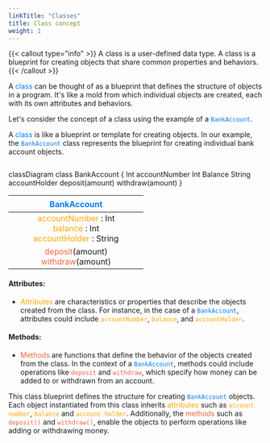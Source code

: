 ```yaml
---
linkTitle: "Classes"
title: Class concept
weight: 1
---
```


{{< callout type="info" >}}
A class is a user-defined data type. A class is a blueprint for creating objects that share common properties and behaviors.
{{< /callout >}}

A <font color="#007bff">class</font> can be thought of as a blueprint that defines the structure of objects in a program. It's like a mold from which individual objects are created, each with its own attributes and behaviors.

Let's consider the concept of a class using the example of a <font color="#007bff">`BankAccount`</font>.

A <font color="#007bff">class</font> is like a blueprint or template for creating objects. In our example, the <font color="#007bff">`BankAccount`</font> class represents the blueprint for creating individual bank account objects.


``` mermaid
```
<div style="display: flex; justify-content: center;">
    <div class="mermaid">
    classDiagram
    class BankAccount {
    Int    accountNumber
    Int    Balance 
    String accountHolder
    deposit(amount)
    withdraw(amount)
    } 
    </div>
</div>

|ㅤㅤㅤㅤㅤ<font color="#007bff">BankAccount</font>ㅤㅤㅤㅤㅤ|
|:--:|
| <font color="#FFA600">accountNumber </font>: Int <br/> <font color="#FFA600">balance </font>: Int<br/> <font color="#FFA600">accountHolder </font> : String |
| <font color="#F2613F">deposit</font>(amount) <br/> <font color="#F2613F">withdraw</font>(amount) |


#### Attributes:
  - <font color="#FFA600">Attributes</font> are characteristics or properties that describe the objects created from the class. For instance, in the case of a <font color="#007bff">`BankAccount`</font>, attributes could include <font color="#FFA600">`accountNumber`</font>, <font color="#FFA600">`balance`</font>, and <font color="#FFA600">`accountHolder`</font>.

#### Methods:
- <font color="#F2613F">Methods</font> are functions that define the behavior of the objects created from the class. In the context of a <font color="#007bff">`BankAccount`</font>, methods could include operations like <font color="#F2613F">`deposit`</font> and <font color="#F2613F">`withdraw`</font>, which specify how money can be added to or withdrawn from an account.


This class blueprint defines the structure for creating <font color="#007bff">`BankAccount`</font> objects. Each object instantiated from this class inherits <font color="#FFA600">attributes</font> such as <font color="#FFA600">`account number`</font>, <font color="#FFA600">`balance`</font> and <font color="#FFA600">`account holder`</font>. Additionally, the <font color="#F2613F">methods</font> such as <font color="#F2613F">`deposit()`</font> and <font color="#F2613F">`withdraw()`</font>, enable the objects to perform operations like adding or withdrawing money.